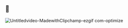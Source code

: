 ## :rocket:

<!--
gif header test
-->

![Untitledvideo-MadewithClipchamp-ezgif com-optimize](https://github.com/user-attachments/assets/84cfc1e7-ac4d-4f68-8d60-8301fbb17313)


<!--
**BarryGoode/BarryGoode** is a ✨ _special_ ✨ repository because its `README.md` (this file) appears on your GitHub profile.

Here are some ideas to get you started:

- 🔭 I’m currently working on ...
- 🌱 I’m currently learning ...
- 👯 I’m looking to collaborate on ...
- 🤔 I’m looking for help with ...
- 💬 Ask me about ...
- 📫 How to reach me: ...
- 😄 Pronouns: ...
- ⚡ Fun fact: ...
-->
